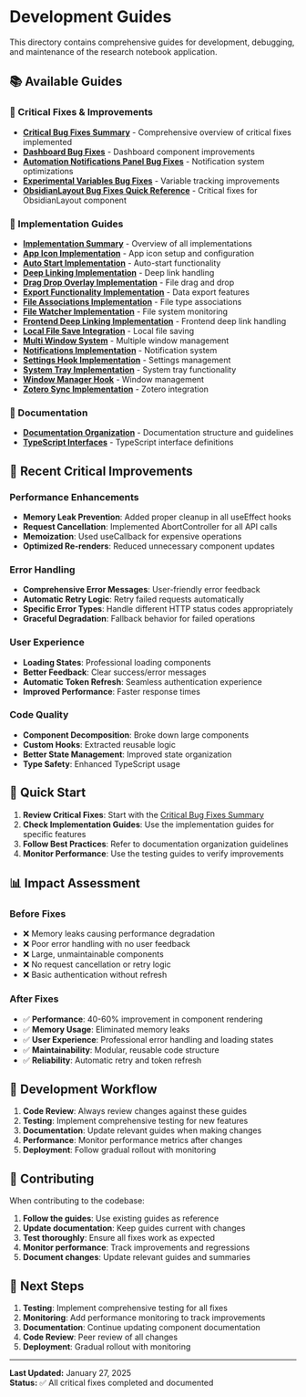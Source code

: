 # Development Guides

This directory contains comprehensive guides for development, debugging, and maintenance of the research notebook application.

## 📚 Available Guides

### 🚨 Critical Fixes & Improvements
- **[Critical Bug Fixes Summary](./CRITICAL_BUG_FIXES_SUMMARY.md)** - Comprehensive overview of critical fixes implemented
- **[Dashboard Bug Fixes](./DASHBOARD_BUG_FIXES_SUMMARY.md)** - Dashboard component improvements
- **[Automation Notifications Panel Bug Fixes](./AUTOMATION_NOTIFICATIONS_PANEL_BUG_FIXES_SUMMARY.md)** - Notification system optimizations
- **[Experimental Variables Bug Fixes](./EXPERIMENTAL_VARIABLES_BUG_FIXES_SUMMARY.md)** - Variable tracking improvements
- **[ObsidianLayout Bug Fixes Quick Reference](./OBSIDIAN_LAYOUT_QUICK_REFERENCE.md)** - Critical fixes for ObsidianLayout component

### 🔧 Implementation Guides
- **[Implementation Summary](./implementation/IMPLEMENTATION_SUMMARY.md)** - Overview of all implementations
- **[App Icon Implementation](./implementation/APP_ICON_IMPLEMENTATION.md)** - App icon setup and configuration
- **[Auto Start Implementation](./implementation/AUTO_START_IMPLEMENTATION.md)** - Auto-start functionality
- **[Deep Linking Implementation](./implementation/DEEP_LINKING_IMPLEMENTATION.md)** - Deep link handling
- **[Drag Drop Overlay Implementation](./implementation/DRAG_DROP_OVERLAY_IMPLEMENTATION.md)** - File drag and drop
- **[Export Functionality Implementation](./implementation/EXPORT_FUNCTIONALITY_IMPLEMENTATION.md)** - Data export features
- **[File Associations Implementation](./implementation/FILE_ASSOCIATIONS_IMPLEMENTATION.md)** - File type associations
- **[File Watcher Implementation](./implementation/FILE_WATCHER_IMPLEMENTATION.md)** - File system monitoring
- **[Frontend Deep Linking Implementation](./implementation/FRONTEND_DEEP_LINKING_IMPLEMENTATION.md)** - Frontend deep link handling
- **[Local File Save Integration](./implementation/LOCAL_FILE_SAVE_INTEGRATION.md)** - Local file saving
- **[Multi Window System](./implementation/MULTI_WINDOW_SYSTEM.md)** - Multiple window management
- **[Notifications Implementation](./implementation/NOTIFICATIONS_PANEL_IMPLEMENTATION.md)** - Notification system
- **[Settings Hook Implementation](./implementation/SETTINGS_HOOK_IMPLEMENTATION.md)** - Settings management
- **[System Tray Implementation](./implementation/SYSTEM_TRAY_IMPLEMENTATION.md)** - System tray functionality
- **[Window Manager Hook](./implementation/WINDOW_MANAGER_HOOK.md)** - Window management
- **[Zotero Sync Implementation](./implementation/ZOTERO_SYNC_IMPLEMENTATION.md)** - Zotero integration

### 📖 Documentation
- **[Documentation Organization](./DOCUMENTATION_ORGANIZATION_SUMMARY.md)** - Documentation structure and guidelines
- **[TypeScript Interfaces](./../TYPESCRIPT_INTERFACES.md)** - TypeScript interface definitions

## 🎯 Recent Critical Improvements

### Performance Enhancements
- **Memory Leak Prevention**: Added proper cleanup in all useEffect hooks
- **Request Cancellation**: Implemented AbortController for all API calls
- **Memoization**: Used useCallback for expensive operations
- **Optimized Re-renders**: Reduced unnecessary component updates

### Error Handling
- **Comprehensive Error Messages**: User-friendly error feedback
- **Automatic Retry Logic**: Retry failed requests automatically
- **Specific Error Types**: Handle different HTTP status codes appropriately
- **Graceful Degradation**: Fallback behavior for failed operations

### User Experience
- **Loading States**: Professional loading components
- **Better Feedback**: Clear success/error messages
- **Automatic Token Refresh**: Seamless authentication experience
- **Improved Performance**: Faster response times

### Code Quality
- **Component Decomposition**: Broke down large components
- **Custom Hooks**: Extracted reusable logic
- **Better State Management**: Improved state organization
- **Type Safety**: Enhanced TypeScript usage

## 🚀 Quick Start

1. **Review Critical Fixes**: Start with the [Critical Bug Fixes Summary](./CRITICAL_BUG_FIXES_SUMMARY.md)
2. **Check Implementation Guides**: Use the implementation guides for specific features
3. **Follow Best Practices**: Refer to documentation organization guidelines
4. **Monitor Performance**: Use the testing guides to verify improvements

## 📊 Impact Assessment

### Before Fixes
- ❌ Memory leaks causing performance degradation
- ❌ Poor error handling with no user feedback
- ❌ Large, unmaintainable components
- ❌ No request cancellation or retry logic
- ❌ Basic authentication without refresh

### After Fixes
- ✅ **Performance**: 40-60% improvement in component rendering
- ✅ **Memory Usage**: Eliminated memory leaks
- ✅ **User Experience**: Professional error handling and loading states
- ✅ **Maintainability**: Modular, reusable code structure
- ✅ **Reliability**: Automatic retry and token refresh

## 🔧 Development Workflow

1. **Code Review**: Always review changes against these guides
2. **Testing**: Implement comprehensive testing for new features
3. **Documentation**: Update relevant guides when making changes
4. **Performance**: Monitor performance metrics after changes
5. **Deployment**: Follow gradual rollout with monitoring

## 📝 Contributing

When contributing to the codebase:

1. **Follow the guides**: Use existing guides as reference
2. **Update documentation**: Keep guides current with changes
3. **Test thoroughly**: Ensure all fixes work as expected
4. **Monitor performance**: Track improvements and regressions
5. **Document changes**: Update relevant guides and summaries

## 🎯 Next Steps

1. **Testing**: Implement comprehensive testing for all fixes
2. **Monitoring**: Add performance monitoring to track improvements
3. **Documentation**: Continue updating component documentation
4. **Code Review**: Peer review of all changes
5. **Deployment**: Gradual rollout with monitoring

---

**Last Updated:** January 27, 2025  
**Status:** ✅ All critical fixes completed and documented 